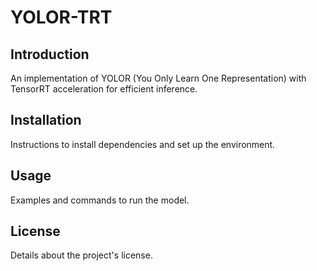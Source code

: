 # YOLOR-TRT

## Introduction

An implementation of YOLOR (You Only Learn One Representation) with TensorRT acceleration for efficient inference.

## Installation

Instructions to install dependencies and set up the environment.

## Usage

Examples and commands to run the model.

## License

Details about the project's license.
